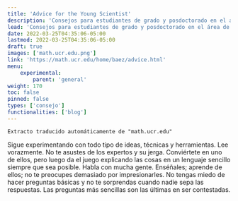 ```yaml
---
title: 'Advice for the Young Scientist'
description: 'Consejos para estudiantes de grado y posdoctorado en el área de investigación'
lead: 'Consejos para estudiantes de grado y posdoctorado en el área de investigación'
date: 2022-03-25T04:35:06-05:00
lastmod: 2022-03-25T04:35:06-05:00
draft: true
images: ['math.ucr.edu.png']
link: 'https://math.ucr.edu/home/baez/advice.html'
menu:
    experimental:
        parent: 'general'
weight: 170
toc: false
pinned: false
types: ['consejo']
functionalities: ['blog']
---
```


```text
Extracto traducido automáticamente de "math.ucr.edu"
```

Sigue experimentando con todo tipo de ideas, técnicas y herramientas. Lee vorazmente. No te asustes de los expertos y su jerga. Conviértete en uno de ellos, pero luego da el juego explicando las cosas en un lenguaje sencillo siempre que sea posible. Habla con mucha gente. Enséñales; aprende de ellos; no te preocupes demasiado por impresionarles. No tengas miedo de hacer preguntas básicas y no te sorprendas cuando nadie sepa las respuestas. Las preguntas más sencillas son las últimas en ser contestadas.
